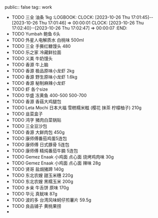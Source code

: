 public:: false
tag:: work

- TODO 三全 油条 1kg
  :LOGBOOK:
  CLOCK: [2023-10-26 Thu 17:01:45]--[2023-10-26 Thu 17:01:46] =>  00:00:01
  CLOCK: [2023-10-26 Thu 17:02:40]--[2023-10-26 Thu 17:02:47] =>  00:00:07
  :END:
- TODO Yumbah 鲍鱼 6头
- TODO 外星人电解质水 白桃味 500ml
- TODO 三全 手撕红糖馒头 480
- TODO 乐之家 冷藏鲜拉面
- TODO 义美 牛奶馒头
- TODO 香源 牛上脑
- TODO 香源 极品原味小龙虾 2kg
- TODO 香源 野生原味小龙虾 1.6kg
- TODO 香源 秘制麻辣小龙虾
- TODO 虾 各个size
- TODO 华盛 冻黄鱼 400-500 500-700
- TODO 香源 香菇大鸡腿包
- TODO Leta Mochi 日本大福 雪糕糯米糍 (樱花 抹茶 柠檬柚子) 210g
- TODO 韭菜盒子
- TODO 鸿字 猪肉白菜锅贴
- TODO 三全豆沙包
- TODO 香源 大鲜肉包 450g
- TODO 康师傅番茄鸡蛋5连包
- TODO 康师傅 日式豚骨 5连包
- TODO 康师傅 精炖番茄牛腩 5连包
- TODO Gemez Enaak 小鸡面 点心面 烧烤鸡肉味 30g
- TODO Gemez Enaak 小鸡面 点心面 辣味 28g
- TODO 贤哥 盐焗猪蹄 140g
- TODO 东北农嫂 甜玉米穗 220g
- TODO 东北农嫂 黑糯玉米 200g
- TODO 乡亲 牛舌饼 原味 170g
- TODO 华元 真鱿味 87g
- TODO 波的多 台湾风味蚵仔煎薯片 59.5g
- TODO 良品铺子 黄桃果捞
-